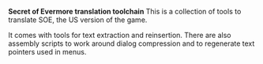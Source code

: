 <b>Secret of Evermore translation toolchain</b>
This is a collection of tools to translate SOE, the US version of the game.

It comes with tools for text extraction and reinsertion. There are also assembly scripts to work around dialog compression and to regenerate text pointers used in menus.